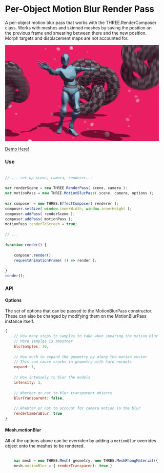 # Per-Object Motion Blur Render Pass

A per-object motion blur pass that works with the THREE.RenderComposer class. Works with meshes and skinned meshes by saving the position on the previous frame and smearing between there and the new position. Morph targets and displacement maps are not accounted for.

[![](./docs/image.png)](https://gkjohnson.github.io/threejs-contributions/motionBlur/index.html)

[Demo Here!](https://gkjohnson.github.io/threejs-contributions/motionBlur/index.html)

### Use

```js

// ... set up scene, camera, renderer...

var renderScene = new THREE.RenderPass( scene, camera );
var motionPass = new THREE.MotionBlurPass( scene, camera, options );

var composer = new THREE.EffectComposer( renderer );
composer.setSize( window.innerWidth, window.innerHeight );
composer.addPass( renderScene );
composer.addPass( motionPass );
motionPass.renderToScreen = true;

// ...

function render() {

	composer.render();
	requestAnimationFrame( () => render );

}
render();

```

### API

#### Options

The set of options that can be passed to the MotionBlurPass constructor. These can also be changed by modifying them on the MotionBlurPass instance itself.

```js
{
	// How many steps to samples to take when smearing the motion blur
	// More samples is smoother
	blurSamples: 30,

	// How much to expand the geometry by along the motion vector
	// This can cause cracks in geometry with hard normals
	expand: 1,

	// How intensely to blur the models
	intensity: 1,

	// Whether or not to blur transparent objects
	blurTransparent: false,

	// Whenter or not to account for camera motion in the blur
	renderCameraBlur: true
}
```

#### Mesh.motionBlur

All of the options above can be overriden by adding a `motionBlur` overrides object onto the meshes to be rendered.

```js

	var mesh = new THREE.Mesh( geometry, new THREE.MeshPhongMaterial({ transparent: true }));
	mesh.motionBlur = { renderTransparent: true }

```

